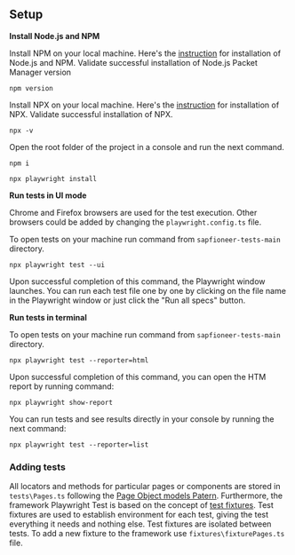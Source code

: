 ## Setup

**Install Node.js and NPM**

Install NPM on your local machine. Here's the [instruction](https://nodejs.org/en/download) for installation of Node.js and NPM. 
Validate successful installation of Node.js Packet Manager version 
```shell
npm version
```
Install NPX on your local machine. Here's the [instruction](https://www.npmjs.com/package/npx) for installation of NPX. 
Validate successful installation of NPX. 
```shell
npx -v
```

Open the root folder of the project in a console and run the next command.
```shell
npm i
```
```shell
npx playwright install
```

**Run tests in UI mode**

Chrome and Firefox browsers are used for the test execution. Other browsers could be added by changing the `playwright.config.ts` file.

To open tests on your machine run command from `sapfioneer-tests-main` directory.
```shell
npx playwright test --ui    
```
Upon successful completion of this command, the Playwright window launches. You can run each test file one by one by clicking on the file name in the Playwright window or just click the "Run all specs" button.

**Run tests in terminal**

To open tests on your machine run command from `sapfioneer-tests-main` directory.
```shell
npx playwright test --reporter=html
```
Upon successful completion of this command, you can open the HTM report by running command:
```shell
npx playwright show-report
```
You can run tests and see results directly in your console by running the next command:
```shell
npx playwright test --reporter=list
```

### Adding tests
All locators and methods for particular pages or components are stored in `tests\Pages.ts` following the [Page Object models Patern](https://playwright.dev/docs/pom). Furthermore, the framework Playwright Test is based on the concept of [test fixtures](https://playwright.dev/docs/test-fixtures). Test fixtures are used to establish environment for each test, giving the test everything it needs and nothing else. Test fixtures are isolated between tests. To add a new fixture to the framework use `fixtures\fixturePages.ts` file. 
